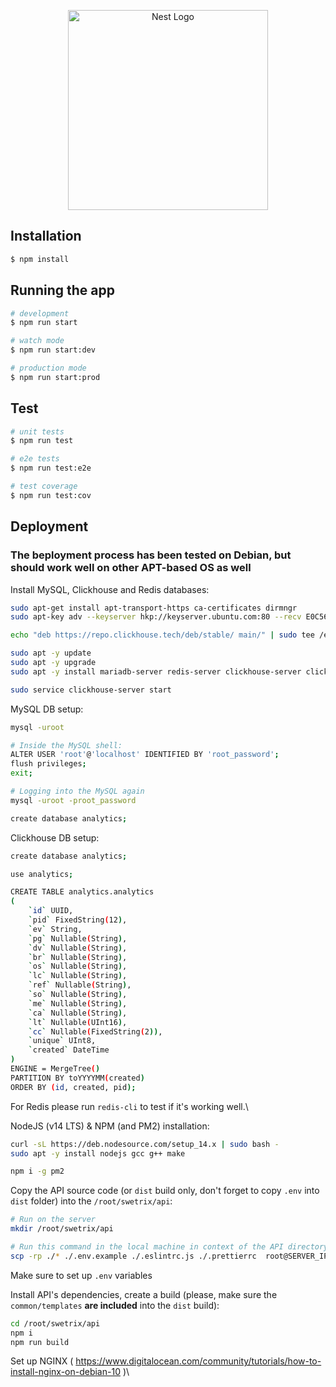 <p align="center">
  <a href="http://nestjs.com/" target="blank"><img src="https://nestjs.com/img/logo_text.svg" width="320" alt="Nest Logo" /></a>
</p>

## Installation

```bash
$ npm install
```

## Running the app

```bash
# development
$ npm run start

# watch mode
$ npm run start:dev

# production mode
$ npm run start:prod
```

## Test

```bash
# unit tests
$ npm run test

# e2e tests
$ npm run test:e2e

# test coverage
$ npm run test:cov
```

## Deployment
### The beployment process has been tested on Debian, but should work well on other APT-based OS as well
Install MySQL, Clickhouse and Redis databases:
```bash
sudo apt-get install apt-transport-https ca-certificates dirmngr
sudo apt-key adv --keyserver hkp://keyserver.ubuntu.com:80 --recv E0C56BD4

echo "deb https://repo.clickhouse.tech/deb/stable/ main/" | sudo tee /etc/apt/sources.list.d/clickhouse.list

sudo apt -y update
sudo apt -y upgrade
sudo apt -y install mariadb-server redis-server clickhouse-server clickhouse-client

sudo service clickhouse-server start
```

MySQL DB setup:
```bash
mysql -uroot

# Inside the MySQL shell:
ALTER USER 'root'@'localhost' IDENTIFIED BY 'root_password';
flush privileges;
exit;

# Logging into the MySQL again
mysql -uroot -proot_password

create database analytics;
```

Clickhouse DB setup:
```bash
create database analytics;

use analytics;

CREATE TABLE analytics.analytics
(
    `id` UUID,
    `pid` FixedString(12),
    `ev` String,
    `pg` Nullable(String),
    `dv` Nullable(String),
    `br` Nullable(String),
    `os` Nullable(String),
    `lc` Nullable(String),
    `ref` Nullable(String),
    `so` Nullable(String),
    `me` Nullable(String),
    `ca` Nullable(String),
    `lt` Nullable(UInt16),
    `cc` Nullable(FixedString(2)),
    `unique` UInt8,
    `created` DateTime
)
ENGINE = MergeTree()
PARTITION BY toYYYYMM(created)
ORDER BY (id, created, pid);
```

For Redis please run `redis-cli` to test if it's working well.\

NodeJS (v14 LTS) & NPM (and PM2) installation:
```bash
curl -sL https://deb.nodesource.com/setup_14.x | sudo bash -
sudo apt -y install nodejs gcc g++ make

npm i -g pm2
```

Copy the API source code (or `dist` build only, don't forget to copy `.env` into `dist` folder) into the `/root/swetrix/api`:
```bash
# Run on the server
mkdir /root/swetrix/api

# Run this command in the local machine in context of the API directory:
scp -rp ./* ./.env.example ./.eslintrc.js ./.prettierrc  root@SERVER_IP_ADDRESS:/root/swetrix/api
```
Make sure to set up `.env` variables

Install API's dependencies, create a build (please, make sure the `common/templates` **are included** into the `dist` build):
```bash
cd /root/swetrix/api
npm i
npm run build
```

Set up NGINX ( https://www.digitalocean.com/community/tutorials/how-to-install-nginx-on-debian-10 )\
